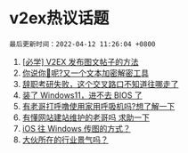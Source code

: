 # v2ex热议话题

`最后更新时间：2022-04-12 11:26:04 +0800`

1. [[必学] V2EX 发布图文帖子的方法](https://www.v2ex.com/t/846267)
1. [你说你🐴呢?又一个文本加密解密工具](https://www.v2ex.com/t/846245)
1. [辞职考研失败，这个交叉路口不知道往哪走了](https://www.v2ex.com/t/846237)
1. [装了 Windows11，进不去 BIOS 了](https://www.v2ex.com/t/846257)
1. [有老哥打呼噜使用家用呼吸机吗?想了解一下](https://www.v2ex.com/t/846251)
1. [有懂网站建站维护的老哥吗 求助一下](https://www.v2ex.com/t/846332)
1. [iOS 往 Windows 传图的方式？](https://www.v2ex.com/t/846321)
1. [大伙所在的行业景气吗？](https://www.v2ex.com/t/846308)

